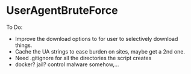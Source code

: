 # UserAgentBruteForce

To Do:
- Improve the download options to for user to selectively download things.
- Cache the UA strings to ease burden on sites, maybe get a 2nd one.
- Need .gitignore for all the directories the script creates
- docker? jail? control malware somehow,...
